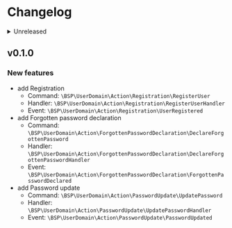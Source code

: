 # Changelog

<details>
<summary>Unreleased</summary>

### BREAKING CHANGES

### New features

### Bugfixes

</details>

## v0.1.0

### New features

- add Registration
    + Command: `\BSP\UserDomain\Action\Registration\RegisterUser`
    + Handler: `\BSP\UserDomain\Action\Registration\RegisterUserHandler`
    + Event: `\BSP\UserDomain\Action\Registration\UserRegistered`
- add Forgotten password declaration
    + Command: `\BSP\UserDomain\Action\ForgottenPasswordDeclaration\DeclareForgottenPassword`
    + Handler: `\BSP\UserDomain\Action\ForgottenPasswordDeclaration\DeclareForgottenPasswordHandler`
    + Event: `\BSP\UserDomain\Action\ForgottenPasswordDeclaration\ForgottenPasswordDeclared`
- add Password update
    + Command: `\BSP\UserDomain\Action\PasswordUpdate\UpdatePassword`
    + Handler: `\BSP\UserDomain\Action\PasswordUpdate\UpdatePasswordHandler`
    + Event: `\BSP\UserDomain\Action\PasswordUpdate\PasswordUpdated`
